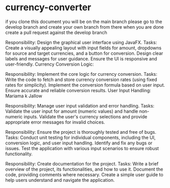 # currency-converter
if you clone this document you will be on the main branch 
please go to the develop branch and create your own branch from there 
when you are done create a pull request against the develop branch


Responsibility: Design the graphical user interface using JavaFX.
Tasks:
Create a visually appealing layout with input fields for amount, dropdowns for source and target currencies, and a button for conversion.
Design clear labels and messages for user guidance.
Ensure the UI is responsive and user-friendly.
Currency Conversion Logic:

Responsibility: Implement the core logic for currency conversion.
Tasks:
Write the code to fetch and store currency conversion rates (using fixed rates for simplicity).
Implement the conversion formula based on user input.
Ensure accurate and reliable conversion results.
User Input Handling:
Mariama k Jallow 

Responsibility: Manage user input validation and error handling.
Tasks:
Validate the user input for amount (numeric values) and handle non-numeric inputs.
Validate the user's currency selections and provide appropriate error messages for invalid choices.

Responsibility: Ensure the project is thoroughly tested and free of bugs.
Tasks:
Conduct unit testing for individual components, including the UI, conversion logic, and user input handling.
Identify and fix any bugs or issues.
Test the application with various input scenarios to ensure robust functionality.



Responsibility: Create documentation for the project.
Tasks:
Write a brief overview of the project, its functionalities, and how to use it.
Document the code, providing comments where necessary.
Create a simple user guide to help users understand and navigate the application.
